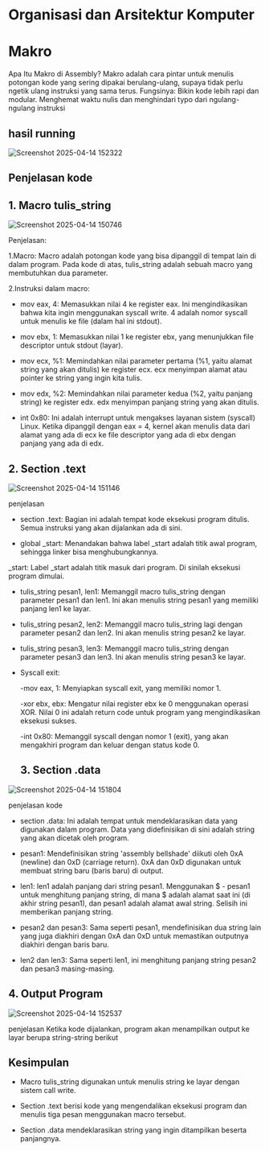 # Organisasi dan Arsitektur Komputer
# Makro
Apa Itu Makro di Assembly?
Makro adalah cara pintar untuk menulis potongan kode yang sering dipakai berulang-ulang, supaya tidak perlu ngetik ulang instruksi yang sama terus.
  Fungsinya:
Bikin kode lebih rapi dan modular.
Menghemat waktu nulis dan menghindari typo dari ngulang-ngulang instruksi

## hasil running

![Screenshot 2025-04-14 152322](https://github.com/user-attachments/assets/5b674be5-db76-43b6-b3af-d51cde88914e)



## Penjelasan kode
## 1. Macro tulis_string

![Screenshot 2025-04-14 150746](https://github.com/user-attachments/assets/4c571bf1-b66e-478d-9876-55495ed426bb)

Penjelasan:

1.Macro: Macro adalah potongan kode yang bisa dipanggil di tempat lain di dalam program. Pada kode di atas, tulis_string adalah sebuah macro yang membutuhkan dua parameter.

2.Instruksi dalam macro:

* mov eax, 4: Memasukkan nilai 4 ke register eax. Ini mengindikasikan bahwa kita ingin menggunakan syscall write. 4 adalah nomor syscall untuk menulis ke file (dalam hal ini stdout).

* mov ebx, 1: Memasukkan nilai 1 ke register ebx, yang menunjukkan file descriptor untuk stdout (layar).

* mov ecx, %1: Memindahkan nilai parameter pertama (%1, yaitu alamat string yang akan ditulis) ke register ecx. ecx menyimpan alamat atau pointer ke string yang ingin kita tulis.

* mov edx, %2: Memindahkan nilai parameter kedua (%2, yaitu panjang string) ke register edx. edx menyimpan panjang string yang akan ditulis.

* int 0x80: Ini adalah interrupt untuk mengakses layanan sistem (syscall) Linux. Ketika dipanggil dengan eax = 4, kernel akan menulis data dari alamat yang ada di ecx ke file descriptor yang ada di ebx dengan panjang yang ada di edx.

## 2. Section .text

   ![Screenshot 2025-04-14 151146](https://github.com/user-attachments/assets/2d46ab8a-a360-404e-89f5-0cffbc86aedc)

   penjelasan

 * section .text: Bagian ini adalah tempat kode eksekusi program ditulis. Semua instruksi yang akan dijalankan ada di sini.

* global _start: Menandakan bahwa label _start adalah titik awal program, sehingga linker bisa menghubungkannya.

_start: Label _start adalah titik masuk dari program. Di sinilah eksekusi program dimulai.

* tulis_string pesan1, len1: Memanggil macro tulis_string dengan parameter pesan1 dan len1. Ini akan menulis string pesan1 yang memiliki panjang len1 ke layar.

* tulis_string pesan2, len2: Memanggil macro tulis_string lagi dengan parameter pesan2 dan len2. Ini akan menulis string pesan2 ke layar.

* tulis_string pesan3, len3: Memanggil macro tulis_string dengan parameter pesan3 dan len3. Ini akan menulis string pesan3 ke layar.

* Syscall exit:

   -mov eax, 1: Menyiapkan syscall exit, yang memiliki nomor 1.

   -xor ebx, ebx: Mengatur nilai register ebx ke 0 menggunakan operasi XOR. Nilai 0 ini adalah return code untuk program yang mengindikasikan eksekusi sukses.

   -int 0x80: Memanggil syscall dengan nomor 1 (exit), yang akan mengakhiri program dan keluar dengan status kode 0.

  ## 3. Section .data


![Screenshot 2025-04-14 151804](https://github.com/user-attachments/assets/9482da50-1f33-41b9-a25b-bcd335826fc7)


  penjelasan kode

* section .data: Ini adalah tempat untuk mendeklarasikan data yang digunakan dalam program. Data yang didefinisikan di sini adalah string yang akan dicetak oleh program.

* pesan1: Mendefinisikan string 'assembly bellshade' diikuti oleh 0xA (newline) dan 0xD (carriage return). 0xA dan 0xD digunakan untuk membuat string baru (baris baru) di output.

* len1: len1 adalah panjang dari string pesan1. Menggunakan $ - pesan1 untuk menghitung panjang string, di mana $ adalah alamat saat ini (di akhir string pesan1), dan pesan1 adalah alamat awal string. Selisih ini memberikan panjang string.

* pesan2 dan pesan3: Sama seperti pesan1, mendefinisikan dua string lain yang juga diakhiri dengan 0xA dan 0xD untuk memastikan outputnya diakhiri dengan baris baru.

* len2 dan len3: Sama seperti len1, ini menghitung panjang string pesan2 dan pesan3 masing-masing.

## 4. Output Program

   ![Screenshot 2025-04-14 152537](https://github.com/user-attachments/assets/86832b70-3c38-4eee-9ad9-f60eb697c54e)

   penjelasan
   Ketika kode dijalankan, program akan menampilkan output ke layar berupa string-string berikut

   ## Kesimpulan
  * Macro tulis_string digunakan untuk menulis string ke layar dengan sistem call write.

  * Section .text berisi kode yang mengendalikan eksekusi program dan menulis tiga pesan menggunakan macro tersebut.

  * Section .data mendeklarasikan string yang ingin ditampilkan beserta panjangnya.





  










